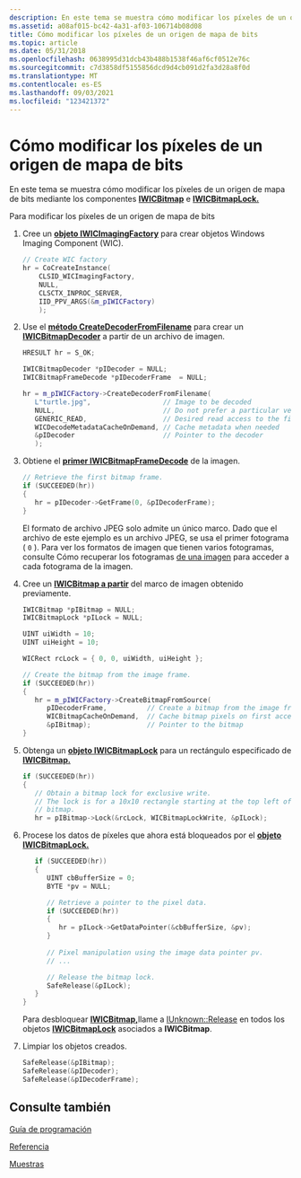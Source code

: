 ```yaml
---
description: En este tema se muestra cómo modificar los píxeles de un origen de mapa de bits mediante los componentes IWICBitmap e IWICBitmapLock.
ms.assetid: a08af015-bc42-4a31-af03-106714b08d08
title: Cómo modificar los píxeles de un origen de mapa de bits
ms.topic: article
ms.date: 05/31/2018
ms.openlocfilehash: 0638995d31dcb43b488b1538f46af6cf0512e76c
ms.sourcegitcommit: c7d3858df5155856dcd9d4cb091d2fa3d28a8f0d
ms.translationtype: MT
ms.contentlocale: es-ES
ms.lasthandoff: 09/03/2021
ms.locfileid: "123421372"
---
```

# <a name="how-to-modify-the-pixels-of-a-bitmap-source"></a>Cómo modificar los píxeles de un origen de mapa de bits

En este tema se muestra cómo modificar los píxeles de un origen de mapa de bits mediante los componentes [**IWICBitmap**](/windows/desktop/api/Wincodec/nn-wincodec-iwicbitmap) e [**IWICBitmapLock.**](/windows/desktop/api/Wincodec/nn-wincodec-iwicbitmaplock)

Para modificar los píxeles de un origen de mapa de bits

1.  Cree un [**objeto IWICImagingFactory**](/windows/desktop/api/Wincodec/nn-wincodec-iwicimagingfactory) para crear objetos Windows Imaging Component (WIC).

    ```C++
    // Create WIC factory
    hr = CoCreateInstance(
        CLSID_WICImagingFactory,
        NULL,
        CLSCTX_INPROC_SERVER,
        IID_PPV_ARGS(&m_pIWICFactory)
        );
    ```

    

2.  Use el [**método CreateDecoderFromFilename**](/windows/desktop/api/Wincodec/nf-wincodec-iwicimagingfactory-createdecoderfromfilename) para crear un [**IWICBitmapDecoder**](/windows/desktop/api/Wincodec/nn-wincodec-iwicbitmapdecoder) a partir de un archivo de imagen.

    ```C++
    HRESULT hr = S_OK;

    IWICBitmapDecoder *pIDecoder = NULL;
    IWICBitmapFrameDecode *pIDecoderFrame  = NULL;

    hr = m_pIWICFactory->CreateDecoderFromFilename(
       L"turtle.jpg",                  // Image to be decoded
       NULL,                           // Do not prefer a particular vendor
       GENERIC_READ,                   // Desired read access to the file
       WICDecodeMetadataCacheOnDemand, // Cache metadata when needed
       &pIDecoder                      // Pointer to the decoder
       );
    ```

    

3.  Obtiene el [**primer IWICBitmapFrameDecode**](/windows/desktop/api/Wincodec/nn-wincodec-iwicbitmapframedecode) de la imagen.

    ```C++
    // Retrieve the first bitmap frame.
    if (SUCCEEDED(hr))
    {
       hr = pIDecoder->GetFrame(0, &pIDecoderFrame);
    }
    ```

    

    El formato de archivo JPEG solo admite un único marco. Dado que el archivo de este ejemplo es un archivo JPEG, se usa el primer fotograma ( `0` ). Para ver los formatos de imagen que tienen varios fotogramas, consulte Cómo recuperar los fotogramas [de una imagen](-wic-bitmapsources-howto-retrieveimageframes.md) para acceder a cada fotograma de la imagen.

4.  Cree un [**IWICBitmap a partir**](/windows/desktop/api/Wincodec/nn-wincodec-iwicbitmap) del marco de imagen obtenido previamente.

    ```C++
    IWICBitmap *pIBitmap = NULL;
    IWICBitmapLock *pILock = NULL;

    UINT uiWidth = 10;
    UINT uiHeight = 10;

    WICRect rcLock = { 0, 0, uiWidth, uiHeight };

    // Create the bitmap from the image frame.
    if (SUCCEEDED(hr))
    {
       hr = m_pIWICFactory->CreateBitmapFromSource(
          pIDecoderFrame,          // Create a bitmap from the image frame
          WICBitmapCacheOnDemand,  // Cache bitmap pixels on first access
          &pIBitmap);              // Pointer to the bitmap
    }
    ```

    

5.  Obtenga un [**objeto IWICBitmapLock**](/windows/desktop/api/Wincodec/nn-wincodec-iwicbitmaplock) para un rectángulo especificado de [**IWICBitmap.**](/windows/desktop/api/Wincodec/nn-wincodec-iwicbitmap)

    ```C++
    if (SUCCEEDED(hr))
    {
       // Obtain a bitmap lock for exclusive write.
       // The lock is for a 10x10 rectangle starting at the top left of the
       // bitmap.
       hr = pIBitmap->Lock(&rcLock, WICBitmapLockWrite, &pILock);
    ```

    

6.  Procese los datos de píxeles que ahora está bloqueados por el [**objeto IWICBitmapLock.**](/windows/desktop/api/Wincodec/nn-wincodec-iwicbitmaplock)

    ```C++
       if (SUCCEEDED(hr))
       {
          UINT cbBufferSize = 0;
          BYTE *pv = NULL;

          // Retrieve a pointer to the pixel data.
          if (SUCCEEDED(hr))
          {
             hr = pILock->GetDataPointer(&cbBufferSize, &pv);
          }
          
          // Pixel manipulation using the image data pointer pv.
          // ...

          // Release the bitmap lock.
          SafeRelease(&pILock);
       }
    }
    ```

    

    Para desbloquear [**IWICBitmap,**](/windows/desktop/api/Wincodec/nn-wincodec-iwicbitmap)llame a [IUnknown::Release](/windows/win32/api/unknwn/nf-unknwn-iunknown-release) en todos los objetos [**IWICBitmapLock**](/windows/desktop/api/Wincodec/nn-wincodec-iwicbitmaplock) asociados a **IWICBitmap**.

7.  Limpiar los objetos creados.

    ```C++
    SafeRelease(&pIBitmap);
    SafeRelease(&pIDecoder);
    SafeRelease(&pIDecoderFrame);
    ```

    

## <a name="see-also"></a>Consulte también

[Guía de programación](-wic-programming-guide.md)


[Referencia](-wic-codec-reference.md)


[Muestras](-wic-samples.md)


 

 
